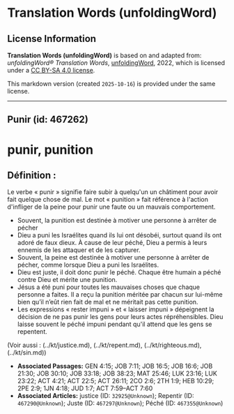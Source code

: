 # Translation Words (unfoldingWord)

## License Information

**Translation Words (unfoldingWord)** is based on and adapted from: _unfoldingWord® Translation Words_, [unfoldingWord](https://unfoldingword.org/utw), 2022, which is licensed under a [CC BY-SA 4.0 license](https://creativecommons.org/licenses/by-sa/4.0/legalcode.en).

This markdown version (created `2025-10-16`) is provided under the same license.



--------------------------------

## Punir (id: 467262)

punir, punition
===============

Définition :
------------

Le verbe « punir » signifie faire subir à quelqu'un un châtiment pour avoir fait quelque chose de mal. Le mot « punition » fait référence à l'action d'infliger de la peine pour punir une faute ou un mauvais comportement.

* Souvent, la punition est destinée à motiver une personne à arrêter de pécher
* Dieu a puni les Israélites quand ils lui ont désobéi, surtout quand ils ont adoré de faux dieux. À cause de leur péché, Dieu a permis à leurs ennemis de les attaquer et de les capturer.
* Souvent, la peine est destinée à motiver une personne à arrêter de pécher, comme lorsque Dieu a puni les Israélites.
* Dieu est juste, il doit donc punir le péché. Chaque être humain a péché contre Dieu et mérite une punition.
* Jésus a été puni pour toutes les mauvaises choses que chaque personne a faites. Il a reçu la punition méritée par chacun sur lui\-même bien qu’il n’eût rien fait de mal et ne méritait pas cette punition.
* Les expressions « rester impuni » et « laisser impuni » dépeignent la décision de ne pas punir les gens pour leurs actes répréhensibles. Dieu laisse souvent le péché impuni pendant qu'il attend que les gens se repentent.

(Voir aussi : (../kt/justice.md), (../kt/repent.md), (../kt/righteous.md), (../kt/sin.md))

* **Associated Passages:** GEN 4:15; JOB 7:11; JOB 16:5; JOB 16:6; JOB 21:30; JOB 30:10; JOB 33:18; JOB 38:23; MAT 25:46; LUK 23:16; LUK 23:22; ACT 4:21; ACT 22:5; ACT 26:11; 2CO 2:6; 2TH 1:9; HEB 10:29; 2PE 2:9; 1JN 4:18; JUD 1:7; ACT 7:59–ACT 7:60
* **Associated Articles:** justice (ID: `32925@Unknown`); Repentir (ID: `467290@Unknown`); Juste (ID: `467297@Unknown`); Péché (ID: `467355@Unknown`)

